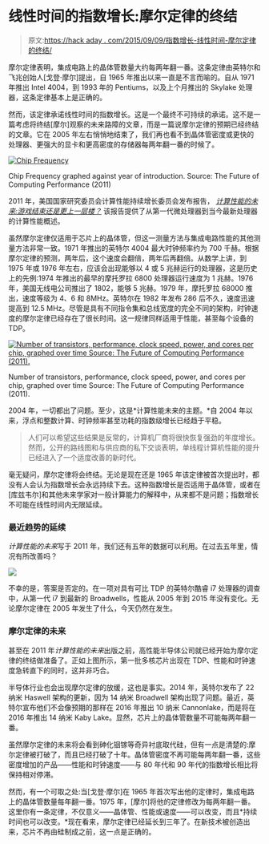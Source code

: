 # 线性时间的指数增长:摩尔定律的终结

> 原文:[https://hack aday . com/2015/09/09/指数增长-线性时间-摩尔定律的终结/](https://hackaday.com/2015/09/09/exponential-growth-in-linear-time-the-end-of-moores-law/)

摩尔定律表明，集成电路上的晶体管数量大约每两年翻一番。这条定律由英特尔和飞兆创始人[戈登·摩尔]提出，自 1965 年推出以来一直是不言而喻的。自从 1971 年推出 Intel 4004，到 1993 年的 Pentiums，以及上个月推出的 Skylake 处理器，这条定律基本上是正确的。

然而，该定律承诺线性时间的指数增长。这是一个最终不可持续的承诺。这不是一篇考虑将终结[摩尔]观察的未来路障的文章，而是一篇说摩尔定律的预期已经终结的文章。它在 2005 年左右悄悄地结束了，我们再也看不到晶体管密度或更快的处理器、更强大的显卡和更高密度的存储器每两年翻一番的时候了。

[![Chip Frequency](../Images/6f32a5b35473b1305454b5a908aec36e.png)](https://hackaday.com/wp-content/uploads/2015/09/chip-frequency.png)

Chip Frequency graphed against year of introduction. Source: The Future of Computing Performance (2011)

2011 年，美国国家研究委员会计算性能持续增长委员会发布报告， *[计算性能的未来:游戏结束还是更上一层楼？](http://sites.nationalacademies.org/CSTB/CompletedProjects/CSTB_042221)* 该报告提供了从第一代微处理器到当今最新处理器的计算性能概述。

虽然摩尔定律仅适用于芯片上的晶体管，但这一测量方法与集成电路性能的其他测量方法非常一致。1971 年推出的英特尔 4004 最大时钟频率约为 700 千赫。根据摩尔定律的预测，两年后，这个速度会翻倍，两年后再翻倍。从数学上讲，到 1975 年或 1976 年左右，应该会出现能够以 4 或 5 兆赫运行的处理器，这是历史上的先例:1974 年推出的最早的摩托罗拉 6800 处理器运行速度为 1 兆赫。1976 年，美国无线电公司推出了 1802，能够 5 兆赫。1979 年，摩托罗拉 68000 推出，速度等级为 4、6 和 8MHz。英特尔在 1982 年发布 286 后不久，速度迅速提高到 12.5 MHz。尽管是具有不同指令集和总线宽度的完全不同的架构，时钟速度的摩尔定律已经存在了很长时间。这一规律同样适用于性能，甚至每个设备的 TDP。

[![Number of transistors, performance, clock speed, power, and cores per chip, graphed over time Source: The Future of Computing Performance (2011).](../Images/0c3c3903e258008b7ca2ea93c830e2fb.png)](https://hackaday.com/wp-content/uploads/2015/09/numtransistors.png)

Number of transistors, performance, clock speed, power, and cores per chip, graphed over time Source: The Future of Computing Performance (2011).

2004 年，一切都出了问题。至少，这是*计算性能未来的主题。*自 2004 年以来，浮点和整数计算、时钟频率甚至功耗的指数级增长已经趋于平稳。

> 人们可以希望这些结果是反常的，计算机厂商将很快恢复强劲的年度增长。然而，公开的路线图和与供应商的私下交谈表明，单线程计算机性能的提升已经进入了一个适度改善的新时代。

毫无疑问，摩尔定律将会终结。无论是现在还是 1965 年该定律被首次提出时，都没有人会认为指数增长会永远持续下去。这种指数增长是否适用于晶体管，或者在[库兹韦尔]和其他未来学家对一般计算能力的解释中，从来都不是问题；指数增长不可能在线性时间内无限延续。

### 最近趋势的延续

*计算性能的未来*写于 2011 年，我们还有五年的数据可以利用。在过去五年里，情况有所改善吗？

![](../Images/73bcdb6682924ff9ac5fbb425d85fa66.png)

不幸的是，答案是否定的。在一项对具有可比 TDP 的英特尔酷睿 i7 处理器的调查中，从第一代 i7 到最新的 Broadwells，性能从 2005 年到 2015 年没有变化。无论摩尔定律在 2005 年发生了什么，今天仍然在发生。

### 摩尔定律的未来

甚至在 2011 年*计算性能的未来*出版之前，高性能半导体公司就已经开始为摩尔定律的终结做准备了。正如上图所示，第一批多核芯片出现在 TDP、性能和时钟速度急转直下的同时，这并非巧合。

半导体行业也会出现摩尔定律的放缓，这也是事实。2014 年，英特尔发布了 22 纳米 Haswell 架构的更新，因为 14 纳米 Broadwell 架构出现了问题。最近，英特尔宣布他们不会像预期的那样在 2016 年推出 10 纳米 Cannonlake，而是将在 2016 年推出 14 纳米 Kaby Lake。显然，芯片上的晶体管数量不可能每两年翻一番。

虽然摩尔定律的未来将会看到砷化铟镓等奇异衬底取代硅，但有一点是清楚的:摩尔定律被打破了，而且已经打破了十年。晶体管密度不再可能每两年翻一番，这些密度增加的产品——性能和时钟速度——与 80 年代和 90 年代的指数增长相比将保持相对停滞。

然而，有一个可取之处:当[戈登·摩尔]在 1965 年首次写出他的定律时，集成电路上的晶体管数量每年翻一番。1975 年，[摩尔]将他的定律修改为每两年翻一番。这里你有一条定律，不仅意义——晶体管、性能或速度——可以改变，而且*持续时间也可以改变。*现在看来，摩尔定律已经延长到三年了。在新技术被创造出来，芯片不再由硅制成之前，这一点是正确的。